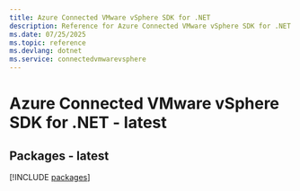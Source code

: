 ```yaml
---
title: Azure Connected VMware vSphere SDK for .NET
description: Reference for Azure Connected VMware vSphere SDK for .NET
ms.date: 07/25/2025
ms.topic: reference
ms.devlang: dotnet
ms.service: connectedvmwarevsphere
---
```

# Azure Connected VMware vSphere SDK for .NET - latest
## Packages - latest
[!INCLUDE [packages](connected-vmware-vsphere-index.md)]